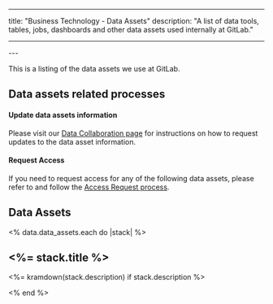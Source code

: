 
---

title: "Business Technology - Data Assets"
description: "A list of data tools, tables, jobs, dashboards and other data assets used internally at GitLab."

---







<link rel="stylesheet" type="text/css" href="/stylesheets/biztech.css" />
---

This is a listing of the data assets we use at GitLab. 

## Data assets related processes

#### Update data assets information

Please visit our [Data Collaboration page](https://about.gitlab.com/handbook/business-technology/data-team/organization/data-collaboration/) for instructions on how to request updates to the data asset information.

#### Request Access

If you need to request access for any of the following data assets, please refer to and follow the [Access Request process](/handbook/business-technology/team-member-enablement/onboarding-access-requests/access-requests/frequently-asked-questions/#so-you-need-access-to-a-system-or-a-groupvault).

## Data Assets

<% data.data_assets.each do |stack| %>
## <%= stack.title %>

<%= kramdown(stack.description) if stack.description %>

<% end %>
